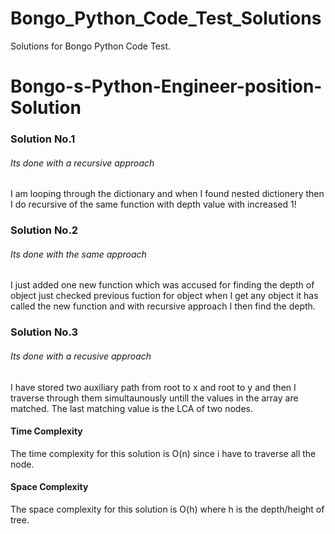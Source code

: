 # Bongo_Python_Code_Test_Solutions
Solutions for Bongo Python Code Test.

# Bongo-s-Python-Engineer-position-Solution
### Solution No.1
###### Its done with a recursive approach
I am looping through the dictionary and when I found nested dictionery then I do recursive of the same function with depth value with increased 1!

### Solution No.2
###### Its done with the same approach
I just added one new function which was accused for finding the depth of object just checked previous fuction for object when I get any object it has called the new function and with recursive approach I then find the depth.

### Solution No.3
###### Its done with a recusive approach
I have stored two auxiliary path from root to x and root to y and then I traverse through them simultaunously untill the values in the array are matched. The last matching value is the LCA of two nodes.

#### Time Complexity
The time complexity for this solution is O(n) since i have to traverse all the node.
#### Space Complexity
The space complexity for this solution is O(h) where h is the depth/height of tree.

